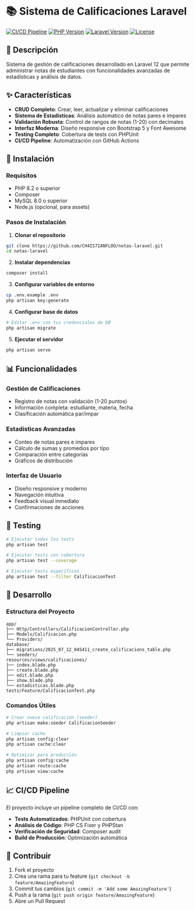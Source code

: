 # 📚 Sistema de Calificaciones Laravel

[![CI/CD Pipeline](https://github.com/CH4IS7IANFLOO/notas-laravel/workflows/Laravel%20CI%2FCD%20Pipeline/badge.svg)](https://github.com/CH4IS7IANFLOO/notas-laravel/actions)
[![PHP Version](https://img.shields.io/badge/PHP-8.2+-blue.svg)](https://php.net)
[![Laravel Version](https://img.shields.io/badge/Laravel-12.x-red.svg)](https://laravel.com)
[![License](https://img.shields.io/badge/License-MIT-green.svg)](LICENSE)

## 🎯 Descripción

Sistema de gestión de calificaciones desarrollado en Laravel 12 que permite administrar notas de estudiantes con funcionalidades avanzadas de estadísticas y análisis de datos.

## ✨ Características

- **CRUD Completo**: Crear, leer, actualizar y eliminar calificaciones
- **Sistema de Estadísticas**: Análisis automático de notas pares e impares
- **Validación Robusta**: Control de rangos de notas (1-20) con decimales
- **Interfaz Moderna**: Diseño responsive con Bootstrap 5 y Font Awesome
- **Testing Completo**: Cobertura de tests con PHPUnit
- **CI/CD Pipeline**: Automatización con GitHub Actions

## 🚀 Instalación

### Requisitos
- PHP 8.2 o superior
- Composer
- MySQL 8.0 o superior
- Node.js (opcional, para assets)

### Pasos de Instalación

1. **Clonar el repositorio**
```bash
git clone https://github.com/CH4IS7IANFLOO/notas-laravel.git
cd notas-laravel
```

2. **Instalar dependencias**
```bash
composer install
```

3. **Configurar variables de entorno**
```bash
cp .env.example .env
php artisan key:generate
```

4. **Configurar base de datos**
```bash
# Editar .env con tus credenciales de DB
php artisan migrate
```

5. **Ejecutar el servidor**
```bash
php artisan serve
```

## 📊 Funcionalidades

### Gestión de Calificaciones
- Registro de notas con validación (1-20 puntos)
- Información completa: estudiante, materia, fecha
- Clasificación automática par/impar

### Estadísticas Avanzadas
- Conteo de notas pares e impares
- Cálculo de sumas y promedios por tipo
- Comparación entre categorías
- Gráficos de distribución

### Interfaz de Usuario
- Diseño responsive y moderno
- Navegación intuitiva
- Feedback visual inmediato
- Confirmaciones de acciones

## 🧪 Testing

```bash
# Ejecutar todos los tests
php artisan test

# Ejecutar tests con cobertura
php artisan test --coverage

# Ejecutar tests específicos
php artisan test --filter CalificacionTest
```

## 🔧 Desarrollo

### Estructura del Proyecto
```
app/
├── Http/Controllers/CalificacionController.php
├── Models/Calificacion.php
└── Providers/
database/
├── migrations/2025_07_12_045411_create_calificacions_table.php
└── seeders/
resources/views/calificaciones/
├── index.blade.php
├── create.blade.php
├── edit.blade.php
├── show.blade.php
└── estadisticas.blade.php
tests/Feature/CalificacionTest.php
```

### Comandos Útiles
```bash
# Crear nueva calificación (seeder)
php artisan make:seeder CalificacionSeeder

# Limpiar cache
php artisan config:clear
php artisan cache:clear

# Optimizar para producción
php artisan config:cache
php artisan route:cache
php artisan view:cache
```

## 📈 CI/CD Pipeline

El proyecto incluye un pipeline completo de CI/CD con:

- **Tests Automatizados**: PHPUnit con cobertura
- **Análisis de Código**: PHP CS Fixer y PHPStan
- **Verificación de Seguridad**: Composer audit
- **Build de Producción**: Optimización automática

## 🤝 Contribuir

1. Fork el proyecto
2. Crea una rama para tu feature (`git checkout -b feature/AmazingFeature`)
3. Commit tus cambios (`git commit -m 'Add some AmazingFeature'`)
4. Push a la rama (`git push origin feature/AmazingFeature`)
5. Abre un Pull Request



